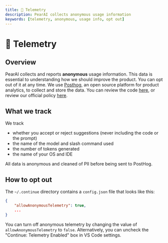 ```yaml
---
title: 🦔 Telemetry
description: PearAI collects anonymous usage information
keywords: [telemetry, anonymous, usage info, opt out]
---
```


# 🦔 Telemetry

## Overview

PearAI collects and reports **anonymous** usage information. This data is essential to understanding how we should improve the product. You can opt out of it at any time. We use [Posthog](https://posthog.com/), an open source platform for product analytics, to collect and store the data. You can review the code [here](https://github.com/trypear/pearai-app/blob/main/gui/src/hooks/CustomPostHogProvider.tsx), or review our official policy [here](https://trypear.ai/privacy).

## What we track

We track

- whether you accept or reject suggestions (never including the code or the prompt)
- the name of the model and slash command used
- the number of tokens generated
- the name of your OS and IDE

All data is anonymous and cleaned of PII before being sent to PostHog.

## How to opt out

The `~/.continue` directory contains a `config.json` file that looks like this:

```json title="~/.pearai/config.json"
{
    "allowAnonymousTelemetry": true,
    ...
}
```

You can turn off anonymous telemetry by changing the value of `allowAnonymousTelemetry` to `false`. Alternatively, you can uncheck the "Continue: Telemetry Enabled" box in VS Code settings.
